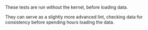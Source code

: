These tests are run without the kernel, before loading data.

They can serve as a slightly more advanced lint, checking data for consistency before spending hours loading the data.
